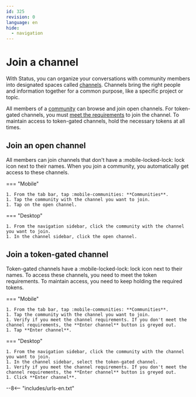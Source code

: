 ```yaml
---
id: 325
revision: 0
language: en
hide:
  - navigation
---
```


# Join a channel

With Status, you can organize your conversations with community members into designated spaces called [channels](channels-your-quick-start-guide.md). Channels bring the right people and information together for a common purpose, like a specific project or topic.

All members of a [community](about-status-communities.md) can browse and join open channels. For token-gated channels, you must [meet the requirements](understand-token-requirements-in-channels.md) to join the channel. To maintain access to token-gated channels, hold the necessary tokens at all times.

## Join an open channel

All members can join channels that don't have a :mobile-locked-lock: lock icon next to their names. When you join a community, you automatically get access to these channels.

=== "Mobile"

    1. From the tab bar, tap :mobile-communities: **Communities**.
    1. Tap the community with the channel you want to join.
    1. Tap on the open channel.

=== "Desktop"

    1. From the navigation sidebar, click the community with the channel you want to join.
    1. In the channel sidebar, click the open channel.

## Join a token-gated channel

Token-gated channels have a :mobile-locked-lock: lock icon next to their names. To access these channels, you need to meet the token requirements. To maintain access, you need to keep holding the required tokens.

=== "Mobile"

    1. From the tab bar, tap :mobile-communities: **Communities**.
    1. Tap the community with the channel you want to join.
    1. Verify if you meet the channel requirements. If you don't meet the channel requirements, the **Enter channel** button is greyed out.
    1. Tap **Enter channel**.

=== "Desktop"

    1. From the navigation sidebar, click the community with the channel you want to join.
    1. In the channel sidebar, select the token-gated channel.
    1. Verify if you meet the channel requirements. If you don't meet the channel requirements, the **Enter channel** button is greyed out.
    1. Click **Enter channel**.

--8<-- "includes/urls-en.txt"
